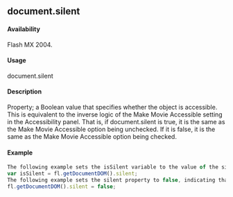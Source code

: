 ## document.silent

#### Availability

Flash MX 2004.

#### Usage

document.silent

#### Description

Property; a Boolean value that specifies whether the object is accessible. This is equivalent to the inverse logic of the Make Movie Accessible setting in the Accessibility panel. That is, if document.silent is true, it is the same as the Make Movie Accessible option being unchecked. If it is false, it is the same as the Make Movie Accessible option being checked.

#### Example

```javascript
The following example sets the isSilent variable to the value of the silent property:
var isSilent = fl.getDocumentDOM().silent;
The following example sets the silent property to false, indicating that the document is accessible:
fl.getDocumentDOM().silent = false;

```